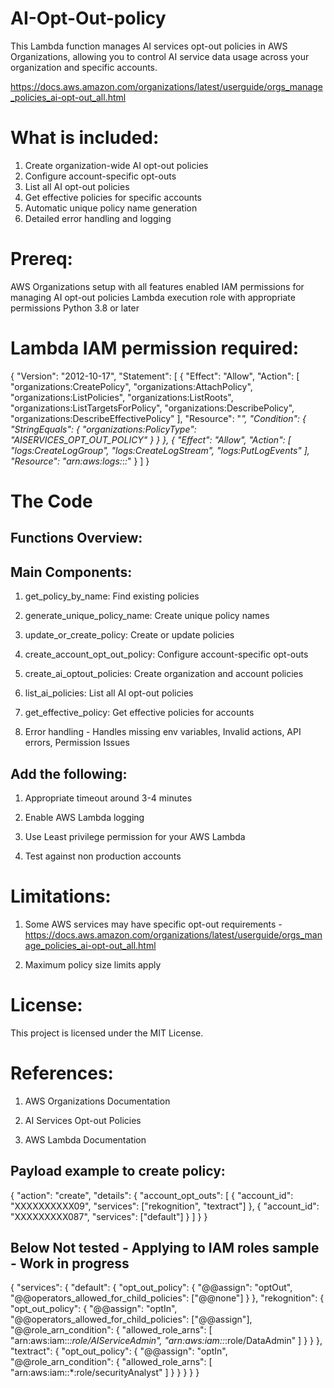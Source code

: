 # AI-Opt-Out-policy

This Lambda function manages AI services opt-out policies in AWS Organizations, allowing you to control AI service data usage across your organization and specific accounts.

https://docs.aws.amazon.com/organizations/latest/userguide/orgs_manage_policies_ai-opt-out_all.html

# What is included:

1. Create organization-wide AI opt-out policies
2. Configure account-specific opt-outs
3. List all AI opt-out policies
4. Get effective policies for specific accounts
5. Automatic unique policy name generation
6. Detailed error handling and logging

# Prereq:
AWS Organizations setup with all features enabled
IAM permissions for managing AI opt-out policies
Lambda execution role with appropriate permissions
Python 3.8 or later


# Lambda IAM permission required:

{
	"Version": "2012-10-17",
	"Statement": [
		{
			"Effect": "Allow",
			"Action": [
				"organizations:CreatePolicy",
				"organizations:AttachPolicy",
				"organizations:ListPolicies",
				"organizations:ListRoots",
				"organizations:ListTargetsForPolicy",
				"organizations:DescribePolicy",
				"organizations:DescribeEffectivePolicy"
			],
			"Resource": "*",
			"Condition": {
				"StringEquals": {
					"organizations:PolicyType": "AISERVICES_OPT_OUT_POLICY"
				}
			}
		},
		{
			"Effect": "Allow",
			"Action": [
				"logs:CreateLogGroup",
				"logs:CreateLogStream",
				"logs:PutLogEvents"
			],
			"Resource": "arn:aws:logs:*:*:*"
		}
	]
}

# The Code 
## Functions Overview:
## Main Components:

1. get_policy_by_name: Find existing policies

2. generate_unique_policy_name: Create unique policy names

3. update_or_create_policy: Create or update policies

4. create_account_opt_out_policy: Configure account-specific opt-outs

5. create_ai_optout_policies: Create organization and account policies

6. list_ai_policies: List all AI opt-out policies

7. get_effective_policy: Get effective policies for accounts
   
9. Error handling - Handles missing env variables, Invalid actions,  API errors, Permission Issues

## Add the following:
1. Appropriate timeout around 3-4 minutes
   
2. Enable AWS Lambda logging
   
3. Use Least privilege permission for your AWS Lambda
   
4. Test against non production accounts

# Limitations:
1. Some AWS services may have specific opt-out requirements - https://docs.aws.amazon.com/organizations/latest/userguide/orgs_manage_policies_ai-opt-out_all.html

2. Maximum policy size limits apply


# License:
This project is licensed under the MIT License.

# References:
1. AWS Organizations Documentation
   
2. AI Services Opt-out Policies

3. AWS Lambda Documentation

## Payload example to create policy:
{
    "action": "create",
    "details": {
        "account_opt_outs": [
            {
                "account_id": "XXXXXXXXXX09",
                "services": ["rekognition", "textract"]
            },
            {
                "account_id": "XXXXXXXXX087",
                "services": ["default"]
            }
        ]
    }
}


## Below Not tested - Applying to IAM roles sample - Work in progress

{
    "services": {
        "default": {
            "opt_out_policy": {
                "@@assign": "optOut",
                "@@operators_allowed_for_child_policies": ["@@none"]
            }
        },
        "rekognition": {
            "opt_out_policy": {
                "@@assign": "optIn",
                "@@operators_allowed_for_child_policies": ["@@assign"],
                "@@role_arn_condition": {
                    "allowed_role_arns": [
                        "arn:aws:iam::*:role/AIServiceAdmin",
                        "arn:aws:iam::*:role/DataAdmin"
                    ]
                }
            }
        },
        "textract": {
            "opt_out_policy": {
                "@@assign": "optIn",
                "@@role_arn_condition": {
                    "allowed_role_arns": [
                        "arn:aws:iam::*:role/securityAnalyst"
                    ]
                }
            }
        }
    }
}

